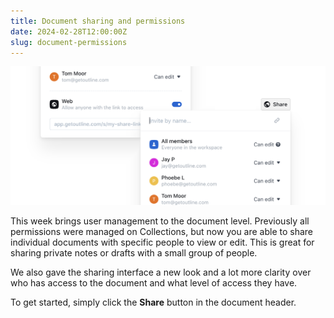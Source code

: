 ```yaml
---
title: Document sharing and permissions
date: 2024-02-28T12:00:00Z
slug: document-permissions
---
```


![Document permissions](/images/document-permissions.png)

This week brings user management to the document level. Previously all permissions were managed on
Collections, but now you are able to share individual documents with specific people to view or edit.
This is great for sharing private notes or drafts with a small group of people.

We also gave the sharing interface a new look and a lot more clarity over who has access to the
document and what level of access they have.

To get started, simply click the **Share** button in the document header.
